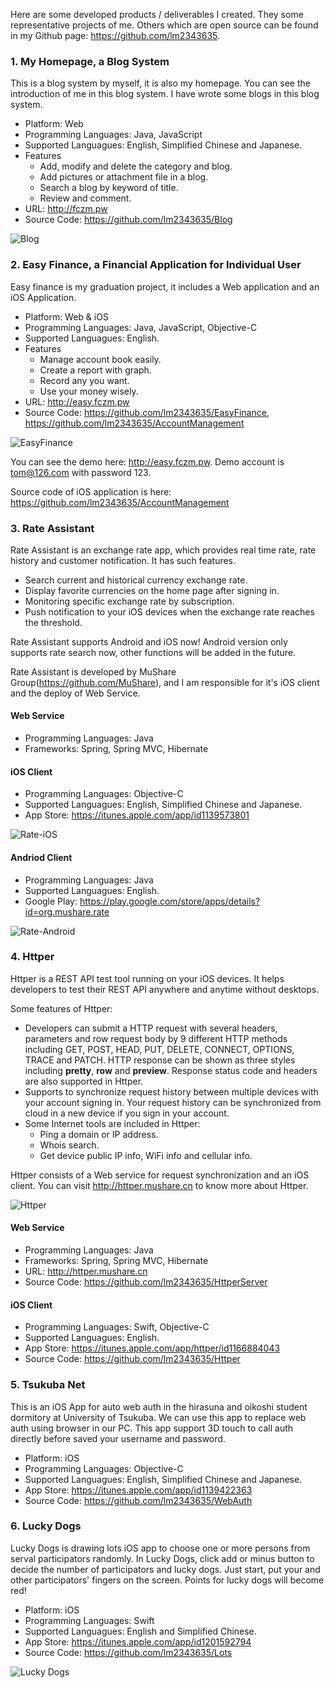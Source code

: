 Here are some developed products / deliverables I created. They some representative projects of me. Others which are open source can be found in my Github page: https://github.com/lm2343635.

### 1. My Homepage, a Blog System
This is a blog system by myself, it is also my homepage. You can see the introduction of me in this blog system. I have wrote some blogs in this blog system.

- Platform: Web
- Programming Languages: Java, JavaScript
- Supported Languagues: English, Simplified Chinese and Japanese.
- Features
	- Add, modify and delete the category and blog.
	- Add pictures or attachment file in a blog.
	- Search a blog by keyword of title.
	- Review and comment.
- URL: http://fczm.pw 
- Source Code: https://github.com/lm2343635/Blog

![Blog](https://raw.githubusercontent.com/lm2343635/Blog/master/screenshoot/blog.png)

### 2. Easy Finance, a Financial Application for Individual User
Easy finance is my graduation project, it includes a Web application and an iOS Application. 

- Platform: Web & iOS
- Programming Languages: Java, JavaScript, Objective-C
- Supported Languagues: English.
- Features
	- Manage account book easily.
	- Create a report with graph.
	- Record any you want.
	- Use your money wisely.
- URL: http://easy.fczm.pw
- Source Code: https://github.com/lm2343635/EasyFinance, https://github.com/lm2343635/AccountManagement

![EasyFinance](https://raw.githubusercontent.com/lm2343635/EasyFinance/master/screenshoot/easyfinance.png)

You can see the demo here: http://easy.fczm.pw. Demo account is tom@126.com with password 123.

Source code of iOS application is here: https://github.com/lm2343635/AccountManagement
 
### 3. Rate Assistant
Rate Assistant is an exchange rate app, which provides real time rate, rate history and customer notification. It has such features.

- Search current and historical currency exchange rate.
- Display favorite currencies on the home page after signing in.
- Monitoring specific exchange rate by subscription.
- Push notification to your iOS devices when the exchange rate reaches the threshold.

Rate Assistant supports Android and iOS now! Android version only supports rate search now, other functions will be added in the future.

Rate Assistant is developed by MuShare Group(https://github.com/MuShare), and I am responsible for it's iOS client and the deploy of Web Service.

#### Web Service
- Programming Languages: Java
- Frameworks: Spring, Spring MVC, Hibernate

#### iOS Client
- Programming Languages: Objective-C
- Supported Languagues: English, Simplified Chinese and Japanese.
- App Store: https://itunes.apple.com/app/id1139573801

![Rate-iOS](https://raw.githubusercontent.com/MuShare/Rate-iOS/master/Images/rate_iOS.png)

#### Andriod Client
- Programming Languages: Java
- Supported Languagues: English.
- Google Play:  https://play.google.com/store/apps/details?id=org.mushare.rate

![Rate-Android](https://raw.githubusercontent.com/MuShare/Rate-Android/master/Images/rate_android.png)

### 4. Httper
Httper is a REST API test tool running on your iOS devices. It helps developers to test their REST API anywhere and anytime without desktops.

Some features of Httper: 

- Developers can submit a HTTP request with several headers, parameters and row request body by 9 different HTTP methods including GET, POST, HEAD, PUT, DELETE, CONNECT, OPTIONS, TRACE and PATCH. HTTP response can be shown as three styles including **pretty**, **row** and **preview**. Response status code and headers are also supported in Httper.
- Supports to synchronize request history between multiple devices with your account signing in. Your request history can be synchronized from cloud in a new device if you sign in your account.
- Some Internet tools are included in Httper:
	- Ping a domain or IP address.
	- Whois search.
	- Get device public IP info, WiFi info and cellular info.

Httper consists of a Web service for request synchronization and an iOS client. You can visit http://httper.mushare.cn to know more about Httper.

![Httper](https://github.com/lm2343635/Httper/raw/master/Screenshoot/httper.jpg)

#### Web Service
- Programming Languages: Java
- Frameworks: Spring, Spring MVC, Hibernate
- URL: http://httper.mushare.cn
- Source Code: https://github.com/lm2343635/HttperServer

#### iOS Client
- Programming Languages: Swift, Objective-C
- Supported Languagues: English.
- App Store: https://itunes.apple.com/app/httper/id1166884043
- Source Code: https://github.com/lm2343635/Httper

### 5. Tsukuba Net
This is an iOS App for auto web auth in the hirasuna and oikoshi student dormitory at University of Tsukuba. We can use this app to replace web auth using browser in our PC. This app support 3D touch to call auth directly before saved your username and password. 

- Platform: iOS
- Programming Languages: Objective-C
- Supported Languagues: English, Simplified Chinese and Japanese.
- App Store: https://itunes.apple.com/app/id1139422363
- Source Code: https://github.com/lm2343635/WebAuth

### 6. Lucky Dogs

Lucky Dogs is drawing lots iOS app to choose one or more persons from serval participators randomly. In Lucky Dogs, click add or minus button to decide the number of participators and lucky dogs. Just start, put your and other participators' fingers on the screen. Points for lucky dogs will become red!

- Platform: iOS
- Programming Languages: Swift
- Supported Languagues: English and Simplified Chinese.
- App Store: https://itunes.apple.com/app/id1201592794
- Source Code: https://github.com/lm2343635/Lots

![Lucky Dogs](https://raw.githubusercontent.com/lm2343635/Lots/master/screenshoot/lots.png)
